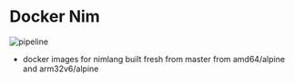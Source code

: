 # Docker Nim
![pipeline](https://gitlab.japura.net/monofuel/nim-docker/badges/master/build.svg)

- docker images for nimlang built fresh from master from amd64/alpine and arm32v6/alpine